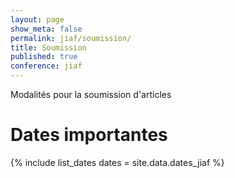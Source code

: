 ```yaml
---
layout: page
show_meta: false
permalink: jiaf/soumission/
title: Soumission
published: true
conference: jiaf
---
```


Modalités pour la soumission d'articles

# Dates importantes

{% include list_dates dates = site.data.dates_jiaf %}
